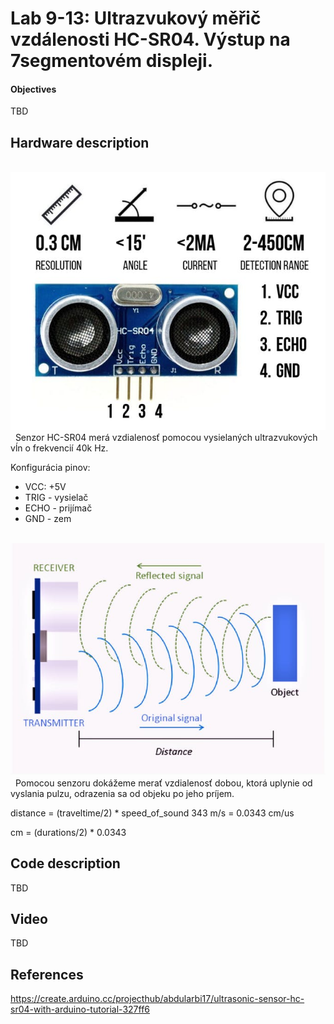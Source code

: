 # Lab 9-13: Ultrazvukový měřič vzdálenosti HC-SR04. Výstup na 7segmentovém displeji.

#### Objectives

TBD


## Hardware description
&nbsp;
  ![HC-SR04](../../Images/ultrazvuk_A.jpg)
&nbsp;
Senzor HC-SR04 merá vzdialenosť pomocou vysielaných ultrazvukových vĺn o frekvencií 40k Hz.

Konfigurácia pinov:
- VCC: +5V
- TRIG - vysielač
- ECHO - prijímač
- GND - zem

&nbsp;&nbsp;
  ![HC-SR04](../../Images/ultrazvuk_B.jpg)
&nbsp;
Pomocou senzoru dokážeme merať vzdialenosť dobou, ktorá uplynie od vyslania pulzu, odrazenia sa od objeku po jeho príjem.

distance = (traveltime/2) * speed_of_sound
343 m/s = 0.0343 cm/us

cm = (durations/2) * 0.0343

## Code description

TBD


## Video

TBD


## References

https://create.arduino.cc/projecthub/abdularbi17/ultrasonic-sensor-hc-sr04-with-arduino-tutorial-327ff6
